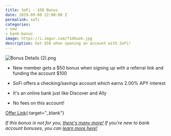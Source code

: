 ```yaml
---
title: SoFi - $50 Bonus
date: 2019-09-08 22:00:00 Z
permalink: sofi
categories:
- new
- bank-bonus
image: https://i.imgur.com/T1dOuok.jpg
description: Get $50 when opening an account with SoFi!
---
```


![Bonus Details (2).png](/uploads/Bonus%20Details%20(2).png)

* New member gets a $50 bonus when signing up with a referral link and funding the account $100

* SoFi offers a checking/savings account which earns 2.00% APY interest

* It's an online bank just like Discover and Ally
* No fees on this account!

[Offer Link](https://www.sofi.com/share/money/2730987/){:target="_blank"}



*If this bonus is not for you, [there's many more!](https://signupforpay.com/bank-bonus) If you're new to bank account bonuses, you can [learn more here!](https://signupforpay/learn-more)*
